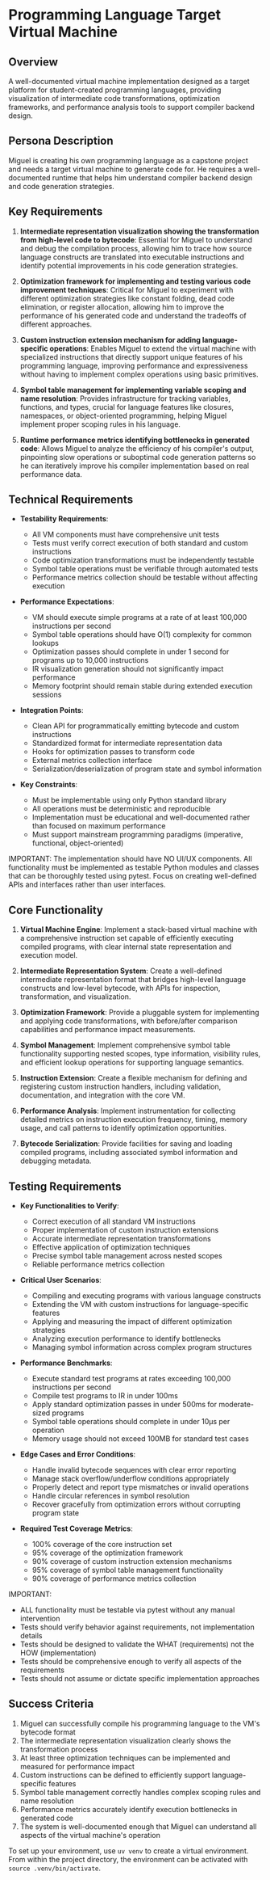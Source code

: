 # Programming Language Target Virtual Machine

## Overview
A well-documented virtual machine implementation designed as a target platform for student-created programming languages, providing visualization of intermediate code transformations, optimization frameworks, and performance analysis tools to support compiler backend design.

## Persona Description
Miguel is creating his own programming language as a capstone project and needs a target virtual machine to generate code for. He requires a well-documented runtime that helps him understand compiler backend design and code generation strategies.

## Key Requirements
1. **Intermediate representation visualization showing the transformation from high-level code to bytecode**: Essential for Miguel to understand and debug the compilation process, allowing him to trace how source language constructs are translated into executable instructions and identify potential improvements in his code generation strategies.

2. **Optimization framework for implementing and testing various code improvement techniques**: Critical for Miguel to experiment with different optimization strategies like constant folding, dead code elimination, or register allocation, allowing him to improve the performance of his generated code and understand the tradeoffs of different approaches.

3. **Custom instruction extension mechanism for adding language-specific operations**: Enables Miguel to extend the virtual machine with specialized instructions that directly support unique features of his programming language, improving performance and expressiveness without having to implement complex operations using basic primitives.

4. **Symbol table management for implementing variable scoping and name resolution**: Provides infrastructure for tracking variables, functions, and types, crucial for language features like closures, namespaces, or object-oriented programming, helping Miguel implement proper scoping rules in his language.

5. **Runtime performance metrics identifying bottlenecks in generated code**: Allows Miguel to analyze the efficiency of his compiler's output, pinpointing slow operations or suboptimal code generation patterns so he can iteratively improve his compiler implementation based on real performance data.

## Technical Requirements
- **Testability Requirements**:
  - All VM components must have comprehensive unit tests 
  - Tests must verify correct execution of both standard and custom instructions
  - Code optimization transformations must be independently testable
  - Symbol table operations must be verifiable through automated tests
  - Performance metrics collection should be testable without affecting execution

- **Performance Expectations**:
  - VM should execute simple programs at a rate of at least 100,000 instructions per second
  - Symbol table operations should have O(1) complexity for common lookups
  - Optimization passes should complete in under 1 second for programs up to 10,000 instructions
  - IR visualization generation should not significantly impact performance
  - Memory footprint should remain stable during extended execution sessions

- **Integration Points**:
  - Clean API for programmatically emitting bytecode and custom instructions
  - Standardized format for intermediate representation data
  - Hooks for optimization passes to transform code
  - External metrics collection interface
  - Serialization/deserialization of program state and symbol information

- **Key Constraints**:
  - Must be implementable using only Python standard library
  - All operations must be deterministic and reproducible
  - Implementation must be educational and well-documented rather than focused on maximum performance
  - Must support mainstream programming paradigms (imperative, functional, object-oriented)

IMPORTANT: The implementation should have NO UI/UX components. All functionality must be implemented as testable Python modules and classes that can be thoroughly tested using pytest. Focus on creating well-defined APIs and interfaces rather than user interfaces.

## Core Functionality
1. **Virtual Machine Engine**: Implement a stack-based virtual machine with a comprehensive instruction set capable of efficiently executing compiled programs, with clear internal state representation and execution model.

2. **Intermediate Representation System**: Create a well-defined intermediate representation format that bridges high-level language constructs and low-level bytecode, with APIs for inspection, transformation, and visualization.

3. **Optimization Framework**: Provide a pluggable system for implementing and applying code transformations, with before/after comparison capabilities and performance impact measurements.

4. **Symbol Management**: Implement comprehensive symbol table functionality supporting nested scopes, type information, visibility rules, and efficient lookup operations for supporting language semantics.

5. **Instruction Extension**: Create a flexible mechanism for defining and registering custom instruction handlers, including validation, documentation, and integration with the core VM.

6. **Performance Analysis**: Implement instrumentation for collecting detailed metrics on instruction execution frequency, timing, memory usage, and call patterns to identify optimization opportunities.

7. **Bytecode Serialization**: Provide facilities for saving and loading compiled programs, including associated symbol information and debugging metadata.

## Testing Requirements
- **Key Functionalities to Verify**:
  - Correct execution of all standard VM instructions
  - Proper implementation of custom instruction extensions
  - Accurate intermediate representation transformations
  - Effective application of optimization techniques
  - Precise symbol table management across nested scopes
  - Reliable performance metrics collection

- **Critical User Scenarios**:
  - Compiling and executing programs with various language constructs
  - Extending the VM with custom instructions for language-specific features
  - Applying and measuring the impact of different optimization strategies
  - Analyzing execution performance to identify bottlenecks
  - Managing symbol information across complex program structures

- **Performance Benchmarks**:
  - Execute standard test programs at rates exceeding 100,000 instructions per second
  - Compile test programs to IR in under 100ms
  - Apply standard optimization passes in under 500ms for moderate-sized programs
  - Symbol table operations should complete in under 10μs per operation
  - Memory usage should not exceed 100MB for standard test cases

- **Edge Cases and Error Conditions**:
  - Handle invalid bytecode sequences with clear error reporting
  - Manage stack overflow/underflow conditions appropriately
  - Properly detect and report type mismatches or invalid operations
  - Handle circular references in symbol resolution
  - Recover gracefully from optimization errors without corrupting program state

- **Required Test Coverage Metrics**:
  - 100% coverage of the core instruction set
  - 95% coverage of the optimization framework
  - 90% coverage of custom instruction extension mechanisms
  - 95% coverage of symbol table management functionality
  - 90% coverage of performance metrics collection

IMPORTANT: 
- ALL functionality must be testable via pytest without any manual intervention
- Tests should verify behavior against requirements, not implementation details
- Tests should be designed to validate the WHAT (requirements) not the HOW (implementation)
- Tests should be comprehensive enough to verify all aspects of the requirements
- Tests should not assume or dictate specific implementation approaches

## Success Criteria
1. Miguel can successfully compile his programming language to the VM's bytecode format
2. The intermediate representation visualization clearly shows the transformation process
3. At least three optimization techniques can be implemented and measured for performance impact
4. Custom instructions can be defined to efficiently support language-specific features
5. Symbol table management correctly handles complex scoping rules and name resolution
6. Performance metrics accurately identify execution bottlenecks in generated code
7. The system is well-documented enough that Miguel can understand all aspects of the virtual machine's operation

To set up your environment, use `uv venv` to create a virtual environment. From within the project directory, the environment can be activated with `source .venv/bin/activate`.